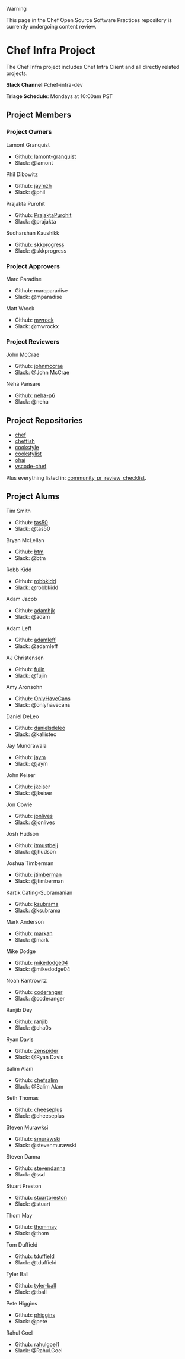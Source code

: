 > [!WARNING]
> This page in the Chef Open Source Software Practices repository is currently undergoing content review.

# Chef Infra Project

The Chef Infra project includes Chef Infra Client and all directly related projects.

**Slack Channel** #chef-infra-dev

**Triage Schedule**: Mondays at 10:00am PST

## Project Members

### Project Owners

Lamont Granquist

- Github: [lamont-granquist](https://github.com/lamont-granquist)
- Slack: @lamont

Phil Dibowitz

- Github: [jaymzh](http://github.com/jaymzh)
- Slack: @phil

Prajakta Purohit

- Github: [PrajaktaPurohit](https://github.com/PrajaktaPurohit)
- Slack: @prajakta

Sudharshan Kaushikk

- Github: [skkprogress](https://github.com/skkprogress)
- Slack: @skkprogress

### Project Approvers

Marc Paradise

- Github: marcparadise
- Slack: @mparadise

Matt Wrock

- Github: [mwrock](https://github.com/mwrock)
- Slack: @mwrockx

### Project Reviewers

John McCrae

- Github: [johnmccrae](http://github.com/johnmccrae)
- Slack: @John McCrae

Neha Pansare

- Github: [neha-p6](https://github.com/neha-p6)
- Slack: @neha

## Project Repositories

- [chef](https://github.com/chef/chef)
- [cheffish](https://github.com/chef/cheffish)
- [cookstyle](https://github.com/chef/cookstyle)
- [cookstylist](https://github.com/chef/cookstylist)
- [ohai](https://github.com/chef/ohai)
- [vscode-chef](https://github.com/chef/vscode-chef)

Plus everything listed in: [community_pr_review_checklist](https://github.com/chef/chef/blob/main/docs/dev/how_to/community_pr_review_checklist.md).

## Project Alums

Tim Smith

- Github: [tas50](https://github.com/tas50)
- Slack: @tas50

Bryan McLellan

- Github: [btm](https://github.com/btm)
- Slack: @btm

Robb Kidd

- Github: [robbkidd](https://github.com/robbkidd)
- Slack: @robbkidd

Adam Jacob

- Github: [adamhjk](https://github.com/adamhjk)
- Slack: @adam

Adam Leff

- Github: [adamleff]((https://github.com/adamleff))
- Slack: @adamleff

AJ Christensen

- Github: [fujin](https://github.com/fujin)
- Slack: @fujin

Amy Aronsohn

- Github: [OnlyHaveCans](https://github.com/OnlyHaveCans)
- Slack: @onlyhavecans

Daniel DeLeo

- Github: [danielsdeleo](https://github.com/danielsdeleo)
- Slack: @kallistec

Jay Mundrawala

- Github: [jaym](https://github.com/jaym)
- Slack: @jaym

John Keiser

- Github: [jkeiser](https://github.com/jkeiser)
- Slack: @jkeiser

Jon Cowie

- Github: [jonlives](https://github.com/jonlives)
- Slack: @jonlives

Josh Hudson

- Github: [itmustbejj](https://github.com/itmustbejj)
- Slack: @jhudson

Joshua Timberman

- Github: [jtimberman](https://github.com/jtimberman)
- Slack: @jtimberman

Kartik Cating-Subramanian

- Github: [ksubrama](https://github.com/ksubrama)
- Slack: @ksubrama

Mark Anderson

- Github: [markan](https://github.com/markan)
- Slack: @mark

Mike Dodge

- Github: [mikedodge04](https://github.com/mikedodge04)
- Slack: @mikedodge04

Noah Kantrowitz

- Github: [coderanger](https://github.com/coderanger)
- Slack: @coderanger

Ranjib Dey

- Github: [ranjib](https://github.com/ranjib)
- Slack: @cha0s

Ryan Davis

- Github: [zenspider](https://github.com/zenspider)
- Slack: @Ryan Davis

Salim Alam

- Github: [chefsalim](https://github.com/chefsalim)
- Slack: @Salim Alam

Seth Thomas

- Github: [cheeseplus](https://github.com/cheeseplus)
- Slack: @cheeseplus

Steven Murawksi

- Github: [smurawski](https://github.com/smurawski)
- Slack: @stevenmurawski

Steven Danna

- Github: [stevendanna](https://github.com/stevendanna)
- Slack: @ssd

Stuart Preston

- Github: [stuartpreston](https://github.com/stuartpreston)
- Slack: @stuart

Thom May

- Github: [thommay](https://github.com/thommay)
- Slack: @thom

Tom Duffield

- Github: [tduffield](https://github.com/tduffield)
- Slack: @tduffield

Tyler Ball

- Github: [tyler-ball](https://github.com/tyler-ball)
- Slack: @tball

Pete Higgins

- Github: [phiggins](http://github.com/phiggins)
- Slack: @pete

Rahul Goel

- Github: [rahulgoel1](https://github.com/rahulgoel1)
- Slack: @Rahul.Goel
